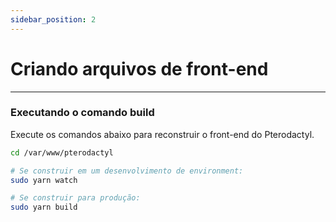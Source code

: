 ```yaml
---
sidebar_position: 2
---
```


# Criando arquivos de front-end

***

### Executando o comando build

Execute os comandos abaixo para reconstruir o front-end do Pterodactyl.

```bash
cd /var/www/pterodactyl

# Se construir em um desenvolvimento de environment:
sudo yarn watch

# Se construir para produção:
sudo yarn build
```
